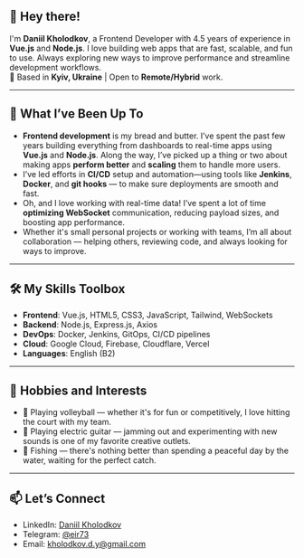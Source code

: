 
## 👋 Hey there!

I'm **Daniil Kholodkov**, a Frontend Developer with 4.5 years of experience in **Vue.js** and **Node.js**. I love building web apps that are fast, scalable, and fun to use. Always exploring new ways to improve performance and streamline development workflows.  
📍 Based in **Kyiv, Ukraine** | Open to **Remote/Hybrid** work.

---

## 🚀 What I’ve Been Up To

- **Frontend development** is my bread and butter. I’ve spent the past few years building everything from dashboards to real-time apps using **Vue.js** and **Node.js**. Along the way, I’ve picked up a thing or two about making apps **perform better** and **scaling** them to handle more users.
- I’ve led efforts in **CI/CD** setup and automation—using tools like **Jenkins**, **Docker**, and **git hooks** — to make sure deployments are smooth and fast.
- Oh, and I love working with real-time data! I’ve spent a lot of time **optimizing WebSocket** communication, reducing payload sizes, and boosting app performance.
- Whether it's small personal projects or working with teams, I’m all about collaboration — helping others, reviewing code, and always looking for ways to improve.

---

## 🛠 My Skills Toolbox

- **Frontend**: Vue.js, HTML5, CSS3, JavaScript, Tailwind, WebSockets
- **Backend**: Node.js, Express.js, Axios
- **DevOps**: Docker, Jenkins, GitOps, CI/CD pipelines
- **Cloud**: Google Cloud, Firebase, Cloudflare, Vercel
- **Languages**: English (B2)

---

## 🌱 Hobbies and Interests

- 🏐 Playing volleyball — whether it's for fun or competitively, I love hitting the court with my team.
- 🎸 Playing electric guitar — jamming out and experimenting with new sounds is one of my favorite creative outlets.
- 🎣 Fishing — there's nothing better than spending a peaceful day by the water, waiting for the perfect catch.

---

## 📫 Let’s Connect

- LinkedIn: [Daniil Kholodkov](https://www.linkedin.com/in/daniil-kholodkov/)  
- Telegram: [@eir73](https://t.me/eir73)  
- Email: [kholodkov.d.y@gmail.com](mailto:kholodkov.d.y@gmail.com)
